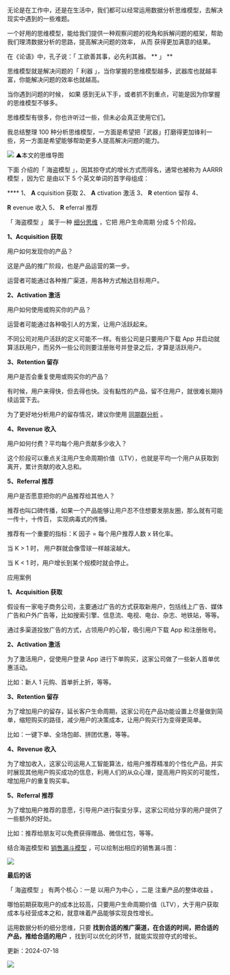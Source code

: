 无论是在工作中，还是在生活中，我们都可以经常运用数据分析思维模型，去解决现实中遇到的一些难题。  

一个好用的思维模型，能给我们提供一种观察问题的视角和拆解问题的框架，帮助我们理清数据分析的思路，提高解决问题的效率，  从而  获得更加满意的结果。  

在《论语》中，孔子说：「  工欲善其事，必先利其器。  ** 」  **  

  

思维模型就是解决问题的「  利器  」，当你掌握的思维模型越多，武器库也就越丰富，你能解决问题的效率也就越高。  

当你遇到问题的时候，  如果  感到无从下手，或者抓不到重点，可能是因为你掌握的思维模型不够多。  

  

思维模型有很多，你也许听过一些，但未必会真正使用它们。  

  

我总结整理 100 种分析思维模型，一方面是希望把「武器」打磨得更加锋利一些，另一方面是希望能够帮助更多人提高解决问题的能力。  

![](https://mmbiz.qpic.cn/mmbiz_png/giaycic3UNwo3K8yR5reNVdF3Y9HXuerueClRK38vEHKgbT9Bk0gNLf4BGKEqUMPGyGMyycKTzIbWC6VjNofo9Xg/640?wx_fmt=png) ▲本文的思维导图  

下面  介绍的「  海盗模型  」，因其掠夺式的增长方式而得名，通常也被称为  AARRR  模型  ，因为它  是由以下 5 个英文单词的首字母组成：  

**** 1、 **A** cquisition 获取  2、 **A** ctivation 激活  3、 **R** etention 留存  4、

**R** evenue  收入  5、 **R** eferral 推荐  

  

「  海盗模型  」  属于一种 [细分思维](http://mp.weixin.qq.com/s?__biz=MzA4ODE2OTIxMw==&mid=2653478494&idx=1&sn=7fb2bb4f04f2c6d64561210164529274&chksm=8bf231ccbc85b8dab3ffb4dffcc56547684ca5ee35f52648cac60c229cbf6e79a1da413bb78a&scene=21#wechat_redirect) ，它把  用户生命周期  分成 5 个阶段。  

  

**1、Acquisition 获取**  

用户如何发现你的产品？  

  

这是产品的推广阶段，也是产品运营的第一步。  

  

运营者可能通过各种推广渠道，用各种方式触达目标用户。  

**2、Activation 激活**  

用户如何使用或购买你的产品？  

运营者可能通过各种吸引人的方案，让用户活跃起来。  

不同公司对用户活跃的定义可能不一样。有些公司是只要用户下载 App 并启动就算活跃用户，而另外一些公司则要注册账号并登录之后，才算是活跃用户。  

**3、Retention 留存**  

用户是否会重复使用或购买你的产品？  

  

有时候，用户来得快，但去得也快。没有黏性的产品，留不住用户，就很难长期持续运营下去。  

  

为了更好地分析用户的留存情况，建议你使用 [同期群分析](http://mp.weixin.qq.com/s?__biz=MzA4ODE2OTIxMw==&mid=2653478233&idx=1&sn=5d304747a17105f0827a727b268d3289&chksm=8bf232cbbc85bbdd252f346491cc3ae8ebd5571c20d253e9afda634e2a6bcc82cb5609d5f1ae&scene=21#wechat_redirect) 。  

  

**4、Revenue 收入**  

用户如何付费？平均每个用户贡献多少收入？  

这个阶段可以重点关注用户生命周期价值（LTV），也就是平均一个用户从获取到离开，累计贡献的收入总和。  

**5、Referral 推荐**  

用户是否愿意把你的产品推荐给其他人？  

推荐也叫口碑传播，如果一个产品能够让用户忍不住想要发朋友圈，那么就有可能  一传十，十传百，  实现病毒式的传播。  

推荐有一个重要的指标：K 因子 = 每个用户推荐人数 x 转化率。  

当 K > 1 时，  用户群就会像雪球一样越滚越大。  

  

当 K < 1 时，用户增长到某个规模时就会停止。  

应用案例  

**1、Acquisition 获取**  

假设有一家电子商务公司，主要通过广告的方式获取新用户，包括线上广告、媒体广告和户外广告等，比如搜索引擎、信息流、电视、电台、杂志、地铁站，等等。  

通过多渠道投放广告的方式，占领用户的心智，吸引用户下载 App 和注册账号。  

**2、Activation 激活**  

为了激活用户，促使用户登录 App 进行下单购买，这家公司做了一些新人首单优惠活动。  

比如：新人 1 元购、首单折上折，等等。  

**3、Retention 留存**  

为了增加用户的留存，延长客户生命周期，这家公司在产品功能设置上尽量做到简单，缩短购买的路径，减少用户的决策成本，让用户购买行为变得更简单。  

比如：一键下单、全场包邮、拼团优惠，等等。  

**4、Revenue 收入**  

为了增加收入，这家公司运用人工智能算法，给用户推荐精准的个性化产品，并实时展现其他用户购买成功的信息，利用人们的从众心理，提高用户购买的可能性，增加用户的重复购买率。  

**5、Referral 推荐**  

为了增加用户推荐的意愿，引导用户进行裂变分享，这家公司给分享的用户提供了一些额外的好处。  

比如：推荐给朋友可以免费获得赠品、微信红包，等等。  

结合海盗模型和 [销售漏斗模型](http://mp.weixin.qq.com/s?__biz=MzA4ODE2OTIxMw==&mid=2653477417&idx=1&sn=f12ee0f36a8b459060dcb517088b22d8&chksm=8bf235bbbc85bcadf8b2ae77e3ec9e146ca3ae03a294f5d76d021a57b59030ef1685debd50cc&scene=21#wechat_redirect) ，可以绘制出相应的销售漏斗图：  

  

![](https://mmbiz.qpic.cn/mmbiz_png/giaycic3UNwo1JrZlUdaGZNqel0CEp8up77U2McrFrjQyX7XsCBkjZ6qzJlGR3JMkkoUE7RGZoTz9OrciatC0NpTA/640?wx_fmt=png) 

  

**最后的话**

  

「  海盗模型  」  有两个核心：一是  以用户为中心  ，二是  注重产品的整体收益  。  

哪怕前期获取用户的成本比较高，只要用户生命周期价值（LTV），大于用户获取成本与经营成本之和，就意味着产品能够实现良性增长。  

  

运用数据分析的细分思维，只要 **找到合适的推广渠道，在合适的时间，把合适的产品，推给合适的用户** ，找到可以优化的环节，就能实现掠夺式的增长。  

更新：2024-07-18

![](https://visitor-badge.laobi.icu/badge?page_id=sjhfx.linji&left_text=PageViews&right_color=%2300589F)